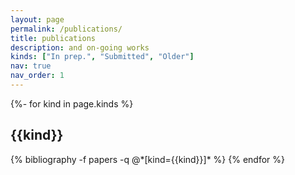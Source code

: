 ```yaml
---
layout: page
permalink: /publications/
title: publications
description: and on-going works
kinds: ["In prep.", "Submitted", "Older"]
nav: true
nav_order: 1
---
```

<!-- _pages/publications.md -->
<div class="publications">

{%- for kind in page.kinds %}
  <h2 class="year">{{kind}}</h2>
  {% bibliography -f papers -q @*[kind={{kind}}]* %}
{% endfor %}

</div>
